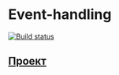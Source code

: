 # Event-handling
[![Build status](https://ci.appveyor.com/api/projects/status/3jnk6kqinnfqvr43?svg=true)](https://ci.appveyor.com/project/VMoiseev/event-handling)

## [Проект](https://vmoiseev.github.io/Event-handling/)
